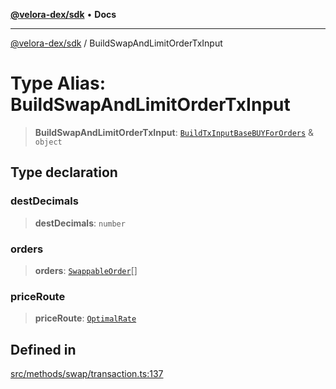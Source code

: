 [**@velora-dex/sdk**](../README.md) • **Docs**

***

[@velora-dex/sdk](../globals.md) / BuildSwapAndLimitOrderTxInput

# Type Alias: BuildSwapAndLimitOrderTxInput

> **BuildSwapAndLimitOrderTxInput**: [`BuildTxInputBaseBUYForOrders`](../-internal-/type-aliases/BuildTxInputBaseBUYForOrders.md) & `object`

## Type declaration

### destDecimals

> **destDecimals**: `number`

### orders

> **orders**: [`SwappableOrder`](SwappableOrder.md)[]

### priceRoute

> **priceRoute**: [`OptimalRate`](OptimalRate.md)

## Defined in

[src/methods/swap/transaction.ts:137](https://github.com/paraswap/paraswap-sdk/blob/master/src/methods/swap/transaction.ts#L137)
